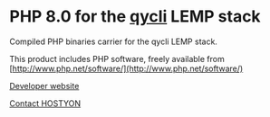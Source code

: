 # PHP 8.0 for the [qycli](https://qycli.org) LEMP stack



Compiled PHP binaries carrier for the qycli LEMP stack.

This product includes PHP software, freely available from [http://www.php.net/software/](http://www.php.net/software/)



[Developer website](https://qycli.org)

[Contact HOSTYON](mailto:qycli@hostyon.com)

